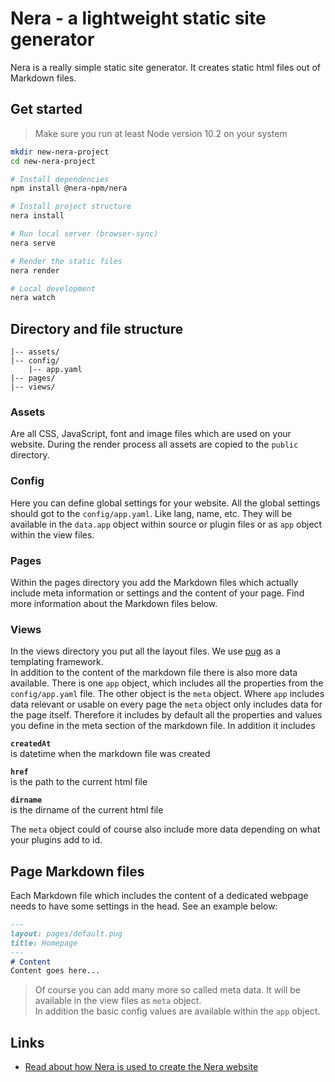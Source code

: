# Nera - a lightweight static site generator
Nera is a really simple static site generator. It creates static html files out of  
Markdown files.

## Get started
> Make sure you run at least Node version 10.2 on your system

```bash
mkdir new-nera-project
cd new-nera-project

# Install dependencies
npm install @nera-npm/nera

# Install project structure
nera install

# Run local server (browser-sync)
nera serve

# Render the static files
nera render

# Local development
nera watch
```

## Directory and file structure
```
|-- assets/
|-- config/
    |-- app.yaml
|-- pages/
|-- views/
```

### Assets
Are all CSS, JavaScript, font and image files which are used on your website. During the render process all assets are copied to the `public` directory.

### Config
Here you can define global settings for your website. All the global settings should got to the `config/app.yaml`. Like lang, name, etc. They will be available in the `data.app` object within source or plugin files or as `app` object within the view files.

### Pages
Within the pages directory you add the Markdown files which actually include meta information or settings and the content of your page. Find more information about the Markdown files below.

### Views
In the views directory you put all the layout files. We use [pug](https://pugjs.org/api/getting-started.html) as a templating framework.  
In addition to the content of the markdown file there is also more data available. There is one `app` object, which includes all the properties from the `config/app.yaml` file. The other object is the `meta` object. Where `app` includes data relevant or usable on every page the `meta` object only includes data for the page itself. Therefore it includes by default all the properties and values you define in the meta section of the markdown file. In addition it includes  

__`createdAt`__  
is datetime when the markdown file was created  

__`href`__  
is the path to the current html file  

__`dirname`__  
is the dirname of the current html file  

The `meta` object could of course also include more data depending on what your plugins add to id.

## Page Markdown files
Each Markdown file which includes the content of a dedicated webpage needs to have some settings in the head. See an example below:
```markdown
---
layout: pages/default.pug
title: Homepage
---
# Content
Content goes here...
```
> Of course you can add many more so called meta data. It will be available in the view files as `meta` object.  
> In addition the basic config values are available within the `app` object.

## Links
* [Read about how Nera is used to create the Nera website](https://medium.com/@micha.becker79/building-nera-website-with-nera-4b50ed5dbff2)
